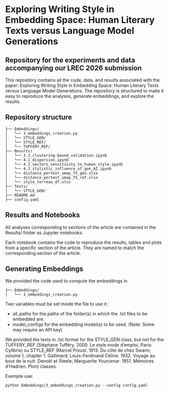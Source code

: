 # Exploring Writing Style in Embedding Space: Human Literary Texts versus Language Model Generations

## Repository for the experiments and data accompanying our LREC 2026 submission

This repository contains all the code, data, and results associated with the paper: Exploring Writing Style in Embedding Space: Human Literary Texts versus Language Model Generations. The repository is structured to make it easy to reproduce the analyses, generate embeddings, and explore the results.

## Repository structure

```  
├── Embeddings/        
│   └── 3_embeddings_creation.py  
│   └── STYLE_GEN/
│   └── STYLE_REF/
│   └── TUFFERY_REF/
├── Results/                   
│   └── 3.3_clustering-based_validation.ipynb
│   └── 4.1_dispersion.ipynb
│   └── 4.2_vectors_sensitivity_to_human_style.ipynb
│   └── 4.3_stylistic_influence_of_gen_AI.ipynb
│   └── distance_pertext_umap_TS_gen.xlsx
│   └── distance_pertext_umap_TS_ref.xlsx
│   └── stylo_terreau_df.xlsx
├── Texts/     
│   └── STYLE_GEN/   
├── README.md  
├── config.yaml         
```

## Results and Notebooks

All analyses corresponding to sections of the article are contained in the Results/ folder as Jupyter notebooks.

Each notebook contains the code to reproduce the results, tables and plots from a specific section of the article. They are named to match the corresponding section of the article.

## Generating Embeddings

We provided the code used to compute the embeddings in 
```
├── Embeddings/                
│   └── 3_embeddings_creation.py  
```
Two variables must be set inside the file to use it : 
- all_paths for the paths of the folder(s) in which the .txt files to be embedded are.
- model_configs for the embedding model(s) to be used. (Note: Some may require an API key)

We provided the texts in .txt format for the STYLE_GEN class, but not for the TUFFERY_REF (Stéphane Tufféry. 2000. Le style mode d’emploi. Paris: Cylibris) ou STYLE_REF (Marcel Proust. 1913. Du côté de chez Swann,
volume 1, chapter 1. Gallimard; Louis-Ferdinand Céline. 1932. Voyage au bout de
la nuit. Denoël et Steele; Marguerite Yourcenar. 1951. Mémoires d’Hadrien.
Plon) classes.


Exemple use: 
```
python Embeddings/3_embeddings_creation.py --config config.yaml
```
